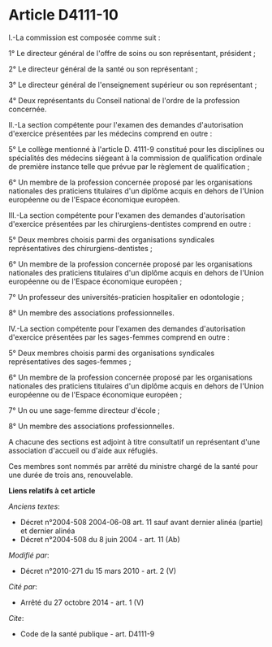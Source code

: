 # Article D4111-10

I.-La commission est composée comme suit : 

1° Le           directeur général de l'offre de soins  ou son représentant, président ; 

2° Le directeur général de la santé ou son représentant ; 

3° Le directeur général de l'enseignement supérieur ou son représentant ; 

4° Deux représentants du Conseil national de l'ordre de la profession concernée. 

II.-La section compétente pour l'examen des demandes d'autorisation d'exercice présentées par les médecins comprend en
outre : 

5° Le collège mentionné à l'article D. 4111-9 constitué pour les disciplines ou spécialités des médecins siégeant à la
commission de qualification ordinale de première instance telle que prévue par le règlement de qualification ; 

6° Un membre de la profession concernée proposé par les organisations nationales des praticiens titulaires d'un diplôme
acquis en dehors de l'Union européenne ou de l'Espace économique européen. 

III.-La section compétente pour l'examen des demandes d'autorisation d'exercice présentées par les chirurgiens-dentistes
comprend en outre : 

5° Deux membres choisis parmi des organisations syndicales représentatives des chirurgiens-dentistes ; 

6° Un membre de la profession concernée proposé par les organisations nationales des praticiens titulaires d'un diplôme
acquis en dehors de l'Union européenne ou de l'Espace économique européen ; 

7° Un professeur des universités-praticien hospitalier en odontologie ; 

8° Un membre des associations professionnelles. 

IV.-La section compétente pour l'examen des demandes d'autorisation d'exercice présentées par les sages-femmes comprend en
outre : 

5° Deux membres choisis parmi des organisations syndicales représentatives des sages-femmes ; 

6° Un membre de la profession concernée proposé par les organisations nationales des praticiens titulaires d'un diplôme
acquis en dehors de l'Union européenne ou de l'Espace économique européen ; 

7° Un ou une sage-femme directeur d'école ; 

8° Un membre des associations professionnelles.

A chacune des sections est adjoint à titre consultatif un représentant d'une association d'accueil ou d'aide aux réfugiés. 

Ces membres sont nommés par arrêté du ministre chargé de la santé pour une durée de trois ans, renouvelable.

**Liens relatifs à cet article**

_Anciens textes_:

  - Décret n°2004-508 2004-06-08 art. 11 sauf avant dernier alinéa (partie) et dernier alinéa
  - Décret n°2004-508 du 8 juin 2004 - art. 11 (Ab)

_Modifié par_:

  - Décret n°2010-271 du 15 mars 2010 - art. 2 (V)

_Cité par_:

  - Arrêté du 27 octobre 2014 - art. 1 (V)

_Cite_:

  - Code de la santé publique - art. D4111-9
